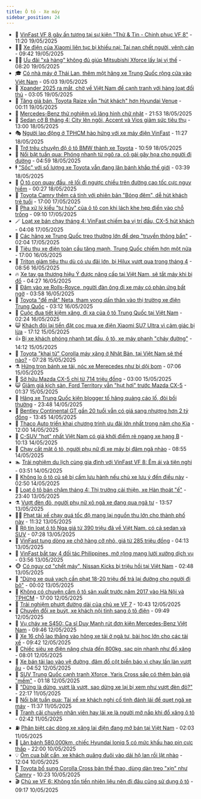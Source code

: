 ```yaml
---
title: Ô tô - Xe máy
sidebar_position: 24
---
```


<!-- dantri-o-to-xe-may:START -->
- 🤡 [VinFast VF 8 gây ấn tượng tại sự kiện &quot;Thử &amp; Tin - Chinh phục VF 8&quot;](https://dantri.com.vn/o-to-xe-may/vinfast-vf-8-gay-an-tuong-tai-su-kien-thu-tin-chinh-phuc-vf-8-20250519180510655.htm) - 11:20 19/05/2025
- 🧑‍💻 [Xe điện của Xiaomi liên tục bị khiếu nại: Tai nạn chết người, vênh cản](https://dantri.com.vn/o-to-xe-may/xe-dien-cua-xiaomi-lien-tuc-bi-khieu-nai-tai-nan-chet-nguoi-venh-can-20250519160659362.htm) - 09:42 19/05/2025
- 🧑‍💻 [Ưu đãi &quot;xả hàng&quot; không đủ giúp Mitsubishi Xforce lấy lại vị thế](https://dantri.com.vn/o-to-xe-may/uu-dai-xa-hang-khong-du-giup-mitsubishi-xforce-lay-lai-vi-the-20250518170043007.htm) - 08:20 19/05/2025
- 🎓 [Có nhà máy ở Thái Lan, thêm một hãng xe Trung Quốc rộng cửa vào Việt Nam](https://dantri.com.vn/o-to-xe-may/co-nha-may-o-thai-lan-them-mot-hang-xe-trung-quoc-rong-cua-vao-viet-nam-20250519102531218.htm) - 05:03 19/05/2025
- 🌊 [Xpander 2025 ra mắt, chờ về Việt Nam để cạnh tranh với hàng loạt đối thủ](https://dantri.com.vn/o-to-xe-may/xpander-2025-ra-mat-cho-ve-viet-nam-de-canh-tranh-voi-hang-loat-doi-thu-20250519100121232.htm) - 03:05 19/05/2025
- 🥷 [Tăng giá bán, Toyota Raize vẫn &quot;hút khách&quot; hơn Hyundai Venue](https://dantri.com.vn/o-to-xe-may/tang-gia-ban-toyota-raize-van-hut-khach-hon-hyundai-venue-20250518161606848.htm) - 00:11 19/05/2025
- 🤩 [Mercedes-Benz thử nghiệm vô lăng hình chữ nhật](https://dantri.com.vn/o-to-xe-may/mercedes-benz-thu-nghiem-vo-lang-hinh-chu-nhat-20250518171803817.htm) - 21:53 18/05/2025
- 🫶 [Sedan cỡ B tháng 4: City lên ngôi, Accent và Vios giảm sức tiêu thụ](https://dantri.com.vn/o-to-xe-may/sedan-co-b-thang-4-city-len-ngoi-accent-va-vios-giam-suc-tieu-thu-20250518153328339.htm) - 13:00 18/05/2025
- 🎭 [Người lao động ở TPHCM hào hứng với xe máy điện VinFast](https://dantri.com.vn/o-to-xe-may/nguoi-lao-dong-o-tphcm-hao-hung-voi-xe-may-dien-vinfast-20250518181848007.htm) - 11:27 18/05/2025
- 🌁 [Trớ trêu chuyện độ ô tô BMW thành xe Toyota](https://dantri.com.vn/o-to-xe-may/tro-treu-chuyen-do-o-to-bmw-thanh-xe-toyota-20250518131558054.htm) - 10:59 18/05/2025
- 🦩 [Nổi bật tuần qua: Phóng nhanh từ ngõ ra, cô gái gây họa cho người đi đường](https://dantri.com.vn/o-to-xe-may/noi-bat-tuan-qua-phong-nhanh-tu-ngo-ra-co-gai-gay-hoa-cho-nguoi-di-duong-20250518084141247.htm) - 04:59 18/05/2025
- 🕴 [&quot;Sốc&quot; với số lượng xe Toyota vẫn đang lăn bánh khắp thế giới](https://dantri.com.vn/o-to-xe-may/soc-voi-so-luong-xe-toyota-van-dang-lan-banh-khap-the-gioi-20250518103542053.htm) - 03:39 18/05/2025
- 🎡 [Ô tô con quay đầu, rẽ lối đi ngược chiều trên đường cao tốc cực nguy hiểm](https://dantri.com.vn/o-to-xe-may/o-to-con-quay-dau-re-loi-di-nguoc-chieu-tren-duong-cao-toc-cuc-nguy-hiem-20250518002709239.htm) - 00:27 18/05/2025
- 📝 [Toyota Camry thêm cá tính với phiên bản &quot;Bóng đêm&quot;, dễ hút khách trẻ tuổi](https://dantri.com.vn/o-to-xe-may/toyota-camry-them-ca-tinh-voi-phien-ban-bong-dem-de-hut-khach-tre-tuoi-20250517224845625.htm) - 17:00 17/05/2025
- 🧐 [Pha xử lý kiểu &quot;tự hủy&quot; của ô tô con khi lách khe hẹp điền vào chỗ trống](https://dantri.com.vn/o-to-xe-may/pha-xu-ly-kieu-tu-huy-cua-o-to-con-khi-lach-khe-hep-dien-vao-cho-trong-20250517111320896.htm) - 09:10 17/05/2025
- 🪄 [Loạt xe bán chạy tháng 4: VinFast chiếm ba vị trí đầu, CX-5 hút khách](https://dantri.com.vn/o-to-xe-may/loat-xe-ban-chay-thang-4-vinfast-chiem-ba-vi-tri-dau-cx-5-hut-khach-20250517091136422.htm) - 04:08 17/05/2025
- 🧰 [Các hãng xe Trung Quốc treo thưởng lớn để dẹp &quot;truyền thông bẩn&quot;](https://dantri.com.vn/o-to-xe-may/cac-hang-xe-trung-quoc-treo-thuong-lon-de-dep-truyen-thong-ban-20250517004451931.htm) - 02:04 17/05/2025
- 🚀 [Tiêu thụ xe điện toàn cầu tăng mạnh, Trung Quốc chiếm hơn một nửa](https://dantri.com.vn/o-to-xe-may/tieu-thu-xe-dien-toan-cau-tang-manh-trung-quoc-chiem-hon-mot-nua-20250516162057642.htm) - 17:00 16/05/2025
- 💪 [Triton giảm tiêu thụ dù có ưu đãi lớn, bị Hilux vượt qua trong tháng 4](https://dantri.com.vn/o-to-xe-may/triton-giam-tieu-thu-du-co-uu-dai-lon-bi-hilux-vuot-qua-trong-thang-4-20250516125056927.htm) - 08:56 16/05/2025
- 🔥 [Xe tay ga thương hiệu Ý được nâng cấp tại Việt Nam, sẽ tắt máy khi bị đổ](https://dantri.com.vn/o-to-xe-may/xe-tay-ga-thuong-hieu-y-duoc-nang-cap-tai-viet-nam-se-tat-may-khi-bi-do-20250516110635800.htm) - 04:27 16/05/2025
- 🐲 [Đâm vào xe Rolls-Royce, người đàn ông đi xe máy có phản ứng bất ngờ](https://dantri.com.vn/o-to-xe-may/dam-vao-xe-rolls-royce-nguoi-dan-ong-di-xe-may-co-phan-ung-bat-ngo-20250516101159331.htm) - 03:58 16/05/2025
- 🌋 [Toyota &quot;để mắt&quot; Neta, tham vọng dấn thân vào thị trường xe điện Trung Quốc](https://dantri.com.vn/o-to-xe-may/toyota-de-mat-neta-tham-vong-dan-than-vao-thi-truong-xe-dien-trung-quoc-20250516101202514.htm) - 03:12 16/05/2025
- 🤩 [Cuộc đua tiết kiệm xăng, đi xa của ô tô Trung Quốc tại Việt Nam](https://dantri.com.vn/o-to-xe-may/cuoc-dua-tiet-kiem-xang-di-xa-cua-o-to-trung-quoc-tai-viet-nam-20250516001006361.htm) - 02:24 16/05/2025
- 😺 [Khách đòi lại tiền đặt cọc mua xe điện Xiaomi SU7 Ultra vì cảm giác bị lừa](https://dantri.com.vn/o-to-xe-may/khach-doi-lai-tien-dat-coc-mua-xe-dien-xiaomi-su7-ultra-vi-cam-giac-bi-lua-20250515160625811.htm) - 17:12 15/05/2025
- 👍 [Bị xe khách phóng nhanh tạt đầu, ô tô, xe máy phanh &quot;cháy đường&quot;](https://dantri.com.vn/o-to-xe-may/bi-xe-khach-phong-nhanh-tat-dau-o-to-xe-may-phanh-chay-duong-20250515151711015.htm) - 14:12 15/05/2025
- 🎃 [Toyota &quot;khai tử&quot; Corolla máy xăng ở Nhật Bản, tại Việt Nam sẽ thế nào?](https://dantri.com.vn/o-to-xe-may/toyota-khai-tu-corolla-may-xang-o-nhat-ban-tai-viet-nam-se-the-nao-20250515142718686.htm) - 07:28 15/05/2025
- ⚗️ [Hứng trọn bánh xe tải, nóc xe Merecedes như bị dội bom](https://dantri.com.vn/o-to-xe-may/hung-tron-banh-xe-tai-noc-xe-merecedes-nhu-bi-doi-bom-20250515112458744.htm) - 07:06 15/05/2025
- 🦄 [Sở hữu Mazda CX-5 chỉ từ 714 triệu đồng](https://dantri.com.vn/o-to-xe-may/so-huu-mazda-cx-5-chi-tu-714-trieu-dong-20250515093122593.htm) - 03:00 15/05/2025
- 😺 [Giảm giá kịch sàn, Ford Territory vẫn &quot;hụt hơi&quot; trước Mazda CX-5](https://dantri.com.vn/o-to-xe-may/giam-gia-kich-san-ford-territory-van-hut-hoi-truoc-mazda-cx-5-20250515015044187.htm) - 01:37 15/05/2025
- 💼 [Hãng xe Trung Quốc kiện blogger tố hãng quảng cáo lố, đòi bồi thường](https://dantri.com.vn/o-to-xe-may/hang-xe-trung-quoc-kien-blogger-to-hang-quang-cao-lo-doi-boi-thuong-20250514233433294.htm) - 23:48 14/05/2025
- 💃 [Bentley Continental GT gần 20 tuổi vẫn có giá sang nhượng hơn 2 tỷ đồng](https://dantri.com.vn/o-to-xe-may/bentley-continental-gt-gan-20-tuoi-van-co-gia-sang-nhuong-hon-2-ty-dong-20250512110308633.htm) - 13:45 14/05/2025
- 🚀 [Thaco Auto triển khai chương trình ưu đãi lớn nhất trong năm cho Kia](https://dantri.com.vn/o-to-xe-may/thaco-auto-trien-khai-chuong-trinh-uu-dai-lon-nhat-trong-nam-cho-kia-20250514172736503.htm) - 12:00 14/05/2025
- 🤩 [C-SUV &quot;hot&quot; nhất Việt Nam có giá khởi điểm rẻ ngang xe hạng B](https://dantri.com.vn/o-to-xe-may/c-suv-hot-nhat-viet-nam-co-gia-khoi-diem-re-ngang-xe-hang-b-20250514144359251.htm) - 10:13 14/05/2025
- 💪 [Chạy cắt mặt ô tô, người phụ nữ đi xe máy bị đâm ngã nhào](https://dantri.com.vn/o-to-xe-may/chay-cat-mat-o-to-nguoi-phu-nu-di-xe-may-bi-dam-nga-nhao-20250514145856414.htm) - 08:55 14/05/2025
- 🏊 [Trải nghiệm du lịch cùng gia đình với VinFast VF 8: Êm ái và tiện nghi](https://dantri.com.vn/o-to-xe-may/trai-nghiem-du-lich-cung-gia-dinh-voi-vinfast-vf-8-em-ai-va-tien-nghi-20250514100913290.htm) - 03:51 14/05/2025
- 💄 [Không lo ô tô cũ sẽ bị cấm lưu hành nếu chủ xe lưu ý đến điều này](https://dantri.com.vn/o-to-xe-may/khong-lo-o-to-cu-se-bi-cam-luu-hanh-neu-chu-xe-luu-y-den-dieu-nay-20250514090004023.htm) - 02:50 14/05/2025
- 👺 [Loạt ô tô bán chậm tháng 4: Thị trường cải thiện, xe Hàn thoát &quot;ế&quot;](https://dantri.com.vn/o-to-xe-may/loat-o-to-ban-cham-thang-4-thi-truong-cai-thien-xe-han-thoat-e-20250514024113430.htm) - 23:40 13/05/2025
- ⚗️ [Vượt đèn đỏ, người phụ nữ xô ngã xe đang qua ngã tư](https://dantri.com.vn/o-to-xe-may/vuot-den-do-nguoi-phu-nu-xo-nga-xe-dang-qua-nga-tu-20250513175237546.htm) - 13:57 13/05/2025
- 🧑‍🏫 [Phạt tài xế chạy quá tốc độ mang lại nguồn thu lớn cho thành phố này](https://dantri.com.vn/o-to-xe-may/phat-tai-xe-chay-qua-toc-do-mang-lai-nguon-thu-lon-cho-thanh-pho-nay-20250513154142762.htm) - 11:32 13/05/2025
- 🦒 [Rộ tin loạt ô tô Nga giá từ 390 triệu đã về Việt Nam, có cả sedan và SUV](https://dantri.com.vn/o-to-xe-may/ro-tin-loat-o-to-nga-gia-tu-390-trieu-da-ve-viet-nam-co-ca-sedan-va-suv-20250512125717324.htm) - 07:28 13/05/2025
- 🐘 [VinFast tung dòng xe chở hàng cỡ nhỏ, giá từ 285 triệu đồng](https://dantri.com.vn/o-to-xe-may/vinfast-tung-dong-xe-cho-hang-co-nho-gia-tu-285-trieu-dong-20250513102125704.htm) - 04:13 13/05/2025
- 🧠 [VinFast bắt tay 4 đối tác Philippines, mở rộng mạng lưới xưởng dịch vụ](https://dantri.com.vn/o-to-xe-may/vinfast-bat-tay-4-doi-tac-philippines-mo-rong-mang-luoi-xuong-dich-vu-20250513105123951.htm) - 03:56 13/05/2025
- 🐵 [Có nguy cơ &quot;chết máy&quot;, Nissan Kicks bị triệu hồi tại Việt Nam](https://dantri.com.vn/o-to-xe-may/co-nguy-co-chet-may-nissan-kicks-bi-trieu-hoi-tai-viet-nam-20250513014606707.htm) - 02:48 13/05/2025
- 🤭 [&quot;Dừng xe quá vạch cần phạt 18-20 triệu để trả lại đường cho người đi bộ&quot;](https://dantri.com.vn/o-to-xe-may/dung-xe-qua-vach-can-phat-18-20-trieu-de-tra-lai-duong-cho-nguoi-di-bo-20250513004651871.htm) - 00:02 13/05/2025
- 🤠 [Không có chuyện cấm ô tô sản xuất trước năm 2017 vào Hà Nội và TPHCM](https://dantri.com.vn/o-to-xe-may/khong-co-chuyen-cam-o-to-san-xuat-truoc-nam-2017-vao-ha-noi-va-tphcm-20250512173738364.htm) - 17:00 12/05/2025
- 🫶 [Trải nghiệm phượt đường dài của chủ xe VF 7](https://dantri.com.vn/o-to-xe-may/trai-nghiem-phuot-duong-dai-cua-chu-xe-vf-7-20250512173444381.htm) - 10:43 12/05/2025
- 🚀 [Chuyển đổi xe buýt, xe khách nội tỉnh sang ô tô điện](https://dantri.com.vn/o-to-xe-may/chuyen-doi-xe-buyt-xe-khach-noi-tinh-sang-o-to-dien-20250512155534192.htm) - 09:49 12/05/2025
- 🎊 [Vụ cháy xe S450: Ca sĩ Duy Mạnh rút đơn kiện Mercedes-Benz Việt Nam](https://dantri.com.vn/o-to-xe-may/vu-chay-xe-s450-ca-si-duy-manh-rut-don-kien-mercedes-benz-viet-nam-20250512154201834.htm) - 09:46 12/05/2025
- 🦄 [Xe 16 chỗ lao thẳng vào hông xe tải ở ngã tư, bài học lớn cho các tài xế](https://dantri.com.vn/o-to-xe-may/xe-16-cho-lao-thang-vao-hong-xe-tai-o-nga-tu-bai-hoc-lon-cho-cac-tai-xe-20250512164026923.htm) - 09:42 12/05/2025
- 🥷 [Chiếc siêu xe điện nặng chưa đến 800kg, sạc pin nhanh như đổ xăng](https://dantri.com.vn/o-to-xe-may/chiec-sieu-xe-dien-nang-chua-den-800kg-sac-pin-nhanh-nhu-do-xang-20250512115537839.htm) - 08:01 12/05/2025
- 🦏 [Xe bán tải lao vào vệ đường, đâm đổ cột biển báo vì chạy lấn làn vượt ẩu](https://dantri.com.vn/o-to-xe-may/xe-ban-tai-lao-vao-ve-duong-dam-do-cot-bien-bao-vi-chay-lan-lan-vuot-au-20250512094151786.htm) - 04:52 12/05/2025
- 🤗 [SUV Trung Quốc cạnh tranh Xforce, Yaris Cross sắp có thêm bản giá &quot;mềm&quot;](https://dantri.com.vn/o-to-xe-may/suv-trung-quoc-canh-tranh-xforce-yaris-cross-sap-co-them-ban-gia-mem-20250510160758815.htm) - 01:18 12/05/2025
- 🐲 [&quot;Dừng là dừng, vượt là vượt, sao dừng xe lại bị xem như vượt đèn đỏ?&quot;](https://dantri.com.vn/o-to-xe-may/dung-la-dung-vuot-la-vuot-sao-dung-xe-lai-bi-xem-nhu-vuot-den-do-20250511173248522.htm) - 22:17 11/05/2025
- 🤭 [Nổi bật tuần qua: Tài xế xe khách nghi cố tình đánh lái để quẹt ngã xe máy](https://dantri.com.vn/o-to-xe-may/noi-bat-tuan-qua-tai-xe-xe-khach-nghi-co-tinh-danh-lai-de-quet-nga-xe-may-20250511183039645.htm) - 11:37 11/05/2025
- 🐻 [Tranh cãi chuyện nhân viên hay lái xe là người mở nắp khi đổ xăng ô tô](https://dantri.com.vn/o-to-xe-may/tranh-cai-chuyen-nhan-vien-hay-lai-xe-la-nguoi-mo-nap-khi-do-xang-o-to-20250511093948138.htm) - 02:42 11/05/2025
- ⛽️ [Phân biệt các dòng xe xăng lai điện đang mở bán tại Việt Nam](https://dantri.com.vn/o-to-xe-may/phan-biet-cac-dong-xe-xang-lai-dien-dang-mo-ban-tai-viet-nam-20250506143158481.htm) - 02:03 11/05/2025
- 🫣 [Lăn bánh 580.000km, chiếc Hyundai Ioniq 5 có mức khấu hao pin cực thấp](https://dantri.com.vn/o-to-xe-may/lan-banh-580000km-chiec-hyundai-ioniq-5-co-muc-khau-hao-pin-cuc-thap-20250510205139208.htm) - 22:00 10/05/2025
- 💡 [Ôm cua bất cẩn, xe khách quăng đuôi vào dải hộ lan rồi lật nhào](https://dantri.com.vn/o-to-xe-may/om-cua-bat-can-xe-khach-quang-duoi-vao-dai-ho-lan-roi-lat-nhao-20250510184152373.htm) - 12:04 10/05/2025
- 💪 [Toyota bổ sung Corolla Cross bản thể thao, dùng dàn treo &quot;xịn&quot; như Camry](https://dantri.com.vn/o-to-xe-may/toyota-bo-sung-corolla-cross-ban-the-thao-dung-dan-treo-xin-nhu-camry-20250510171935361.htm) - 10:23 10/05/2025
- 🎬 [Chủ xe VF 6: Không tốn tiền nhiên liệu nên đi đâu cũng sử dụng ô tô](https://dantri.com.vn/o-to-xe-may/chu-xe-vf-6-khong-ton-tien-nhien-lieu-nen-di-dau-cung-su-dung-o-to-20250510160401919.htm) - 09:17 10/05/2025<!-- dantri-o-to-xe-may:END -->
